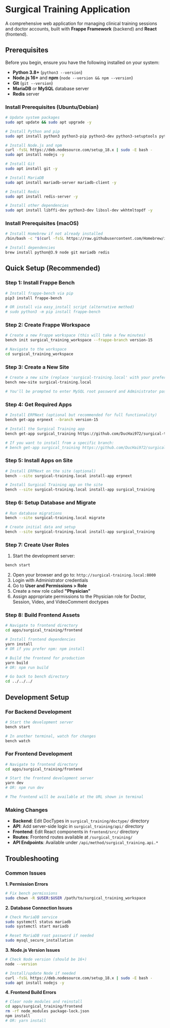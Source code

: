 # Surgical Training Application

A comprehensive web application for managing clinical training sessions and doctor accounts, built with **Frappe Framework** (backend) and **React** (frontend).

## Prerequisites

Before you begin, ensure you have the following installed on your system:

- **Python 3.8+** (`python3 --version`)
- **Node.js 16+** and **npm** (`node --version && npm --version`)
- **Git** (`git --version`)
- **MariaDB** or **MySQL** database server
- **Redis** server

### Install Prerequisites (Ubuntu/Debian)

```bash
# Update system packages
sudo apt update && sudo apt upgrade -y

# Install Python and pip
sudo apt install python3 python3-pip python3-dev python3-setuptools python3-venv -y

# Install Node.js and npm
curl -fsSL https://deb.nodesource.com/setup_18.x | sudo -E bash -
sudo apt install nodejs -y

# Install Git
sudo apt install git -y

# Install MariaDB
sudo apt install mariadb-server mariadb-client -y

# Install Redis
sudo apt install redis-server -y

# Install other dependencies
sudo apt install libffi-dev python3-dev libssl-dev wkhtmltopdf -y
```

### Install Prerequisites (macOS)

```bash
# Install Homebrew if not already installed
/bin/bash -c "$(curl -fsSL https://raw.githubusercontent.com/Homebrew/install/HEAD/install.sh)"

# Install dependencies
brew install python@3.9 node git mariadb redis
```

## Quick Setup (Recommended)

### Step 1: Install Frappe Bench

```bash
# Install frappe-bench via pip
pip3 install frappe-bench

# OR install via easy_install script (alternative method)
# sudo python3 -m pip install frappe-bench
```

### Step 2: Create Frappe Workspace

```bash
# Create a new Frappe workspace (this will take a few minutes)
bench init surgical_training_workspace --frappe-branch version-15

# Navigate to the workspace
cd surgical_training_workspace
```

### Step 3: Create a New Site

```bash
# Create a new site (replace 'surgical-training.local' with your preferred site name)
bench new-site surgical-training.local

# You'll be prompted to enter MySQL root password and Administrator password
```

### Step 4: Get Required Apps

```bash
# Install ERPNext (optional but recommended for full functionality)
bench get-app erpnext --branch version-15

# Install the Surgical Training app
bench get-app surgical_training https://github.com/DucHai972/surgical-training-app.git

# If you want to install from a specific branch:
# bench get-app surgical_training https://github.com/DucHai972/surgical-training-app.git --branch main
```

### Step 5: Install Apps on Site

```bash
# Install ERPNext on the site (optional)
bench --site surgical-training.local install-app erpnext

# Install Surgical Training app on the site
bench --site surgical-training.local install-app surgical_training
```

### Step 6: Setup Database and Migrate

```bash
# Run database migrations
bench --site surgical-training.local migrate

# Create initial data and setup
bench --site surgical-training.local install-app surgical_training
```

### Step 7: Create User Roles

1. Start the development server:
```bash
bench start
```

2. Open your browser and go to: `http://surgical-training.local:8000`
3. Login with Administrator credentials
4. Go to **User and Permissions > Role** 
5. Create a new role called **"Physician"**
6. Assign appropriate permissions to the Physician role for Doctor, Session, Video, and VideoComment doctypes

### Step 8: Build Frontend Assets

```bash
# Navigate to frontend directory
cd apps/surgical_training/frontend

# Install frontend dependencies
yarn install
# OR if you prefer npm: npm install

# Build the frontend for production
yarn build
# OR: npm run build

# Go back to bench directory
cd ../../../
```

## Development Setup

### For Backend Development

```bash
# Start the development server
bench start

# In another terminal, watch for changes
bench watch
```

### For Frontend Development

```bash
# Navigate to frontend directory
cd apps/surgical_training/frontend

# Start the frontend development server
yarn dev
# OR: npm run dev

# The frontend will be available at the URL shown in terminal
```

### Making Changes

- **Backend**: Edit DocTypes in `surgical_training/doctype/` directory
- **API**: Add server-side logic in `surgical_training/api/` directory  
- **Frontend**: Edit React components in `frontend/src/` directory
- **Routes**: Frontend routes available at `/surgical_training/`
- **API Endpoints**: Available under `/api/method/surgical_training.api.*`


## Troubleshooting

### Common Issues

**1. Permission Errors**
```bash
# Fix bench permissions
sudo chown -R $USER:$USER /path/to/surgical_training_workspace
```

**2. Database Connection Issues**
```bash
# Check MariaDB service
sudo systemctl status mariadb
sudo systemctl start mariadb

# Reset MariaDB root password if needed
sudo mysql_secure_installation
```

**3. Node.js Version Issues**
```bash
# Check Node version (should be 16+)
node --version

# Install/update Node if needed
curl -fsSL https://deb.nodesource.com/setup_18.x | sudo -E bash -
sudo apt install nodejs -y
```

**4. Frontend Build Errors**
```bash
# Clear node modules and reinstall
cd apps/surgical_training/frontend
rm -rf node_modules package-lock.json
npm install
# OR: yarn install
```
